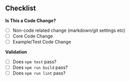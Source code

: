 ## **Checklist**
<!-- For completed items, change [ ] to [x]. -->

**Is This a Code Change?**
- [ ] Non-code related change (markdown/git settings etc)
- [ ] Core Code Change
- [ ] Example/Test Code Change

**Validation**
- [ ] Does `npm test` pass?
- [ ] Does `npm run build` pass?
- [ ] Does `npm run lint` pass?
